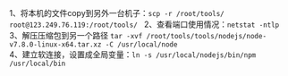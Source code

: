 1、将本机的文件copy到另外一台机子：`scp -r /root/tools/ root@123.249.76.119:/root/tools/`  
2、查看端口使用情况：`netstat -ntlp`  
3、解压压缩包到另一个路径 `tar -xvf /root/tools/tools/nodejs/node-v7.8.0-linux-x64.tar.xz -C /usr/local/node`  
4、建立软连接，设置成全局变量：`ln -s /usr/local/nodejs/bin/npm /usr/local/bin`  
